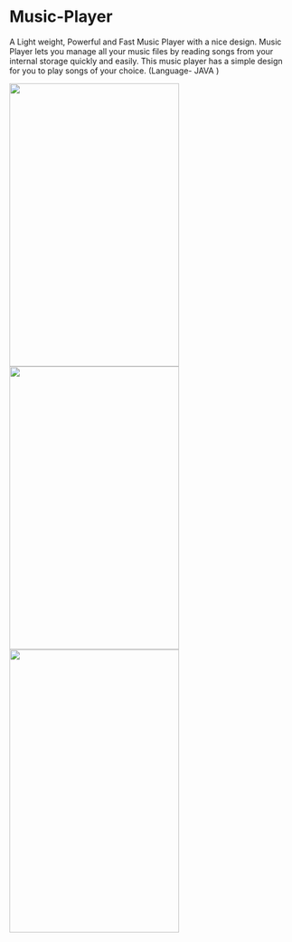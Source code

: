 # Music-Player
A Light weight, Powerful and Fast Music Player with a nice
design. Music Player lets you manage all your music files by
reading songs from your internal storage quickly and easily.
This music player has a simple design for you to play songs of
your choice. (Language- JAVA )

<img src="https://user-images.githubusercontent.com/87389299/125592204-b75cd99c-bc2c-4485-bad3-4856965a8d47.jpg" width="300" height="500">

<img src="https://user-images.githubusercontent.com/87389299/125592227-f17a5ce0-2209-4027-9a88-bc03d0574f0f.jpg" width="300" height="500">

<img src="https://user-images.githubusercontent.com/87389299/125592246-c3a84a2e-fa10-4086-b340-8684320d5b82.jpg" width="300" height="500">


